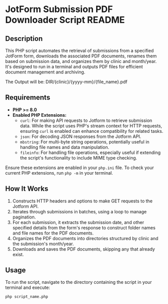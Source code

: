 # JotForm Submission PDF Downloader Script README

## Description

This PHP script automates the retrieval of submissions from a specified JotForm form, downloads the associated PDF documents, renames them based on submission data, and organizes them by clinic and month/year. It's designed to run in a terminal and outputs PDF files for efficient document management and archiving.

The Output will be: DIR/{clinic}/{yyyy-mm}/{file_name}.pdf

## Requirements

- **PHP >= 8.0**
- **Enabled PHP Extensions:**
  - `curl`: For making API requests to Jotform to retrieve submission data. While the script uses PHP's stream context for HTTP requests, ensuring `curl` is enabled can enhance compatibility for related tasks.
  - `json`: For decoding JSON responses from the Jotform API.
  - `mbstring`: For multi-byte string operations, potentially useful in handling file names and data manipulation.
  - `fileinfo`: For handling file operations, especially useful if extending the script's functionality to include MIME type checking.

Ensure these extensions are enabled in your `php.ini` file. To check your current PHP extensions, run `php -m` in your terminal.

## How It Works

1. Constructs HTTP headers and options to make GET requests to the Jotform API.
2. Iterates through submissions in batches, using a loop to manage pagination.
3. For each submission, it extracts the submission date, and other specified details from the form's response to construct folder names and file names for the PDF documents.
4. Organizes the PDF documents into directories structured by clinic and the submission's month/year.
5. Downloads and saves the PDF documents, skipping any that already exist.

## Usage

To run the script, navigate to the directory containing the script in your terminal and execute:

```bash
php script_name.php
